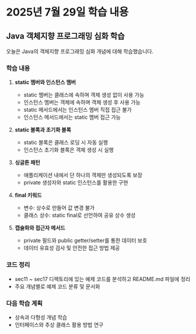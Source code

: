 # 2025년 7월 29일 학습 내용

## Java 객체지향 프로그래밍 심화 학습

오늘은 Java의 객체지향 프로그래밍 심화 개념에 대해 학습했습니다.

### 학습 내용

1. **static 멤버와 인스턴스 멤버**
   - static 멤버는 클래스에 속하며 객체 생성 없이 사용 가능
   - 인스턴스 멤버는 객체에 속하며 객체 생성 후 사용 가능
   - static 메서드에서는 인스턴스 멤버 직접 접근 불가
   - 인스턴스 메서드에서는 static 멤버 접근 가능

2. **static 블록과 초기화 블록**
   - static 블록은 클래스 로딩 시 자동 실행
   - 인스턴스 초기화 블록은 객체 생성 시 실행

3. **싱글톤 패턴**
   - 애플리케이션 내에서 단 하나의 객체만 생성되도록 보장
   - private 생성자와 static 인스턴스를 활용한 구현

4. **final 키워드**
   - 변수: 상수로 만들어 값 변경 불가
   - 클래스 상수: static final로 선언하여 공유 상수 생성

5. **캡슐화와 접근자 메서드**
   - private 필드와 public getter/setter를 통한 데이터 보호
   - 데이터 유효성 검사 및 안전한 접근 방법 제공

### 코드 정리

- sec11 ~ sec17 디렉토리에 있는 예제 코드를 분석하고 README.md 파일에 정리
- 주요 개념별로 예제 코드 분류 및 문서화

### 다음 학습 계획

- 상속과 다형성 개념 학습
- 인터페이스와 추상 클래스 활용 방법 연구